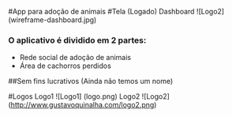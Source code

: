 #App para adoção de animais
#Tela (Logado) Dashboard
![Logo2] (wireframe-dashboard.jpg)

### O aplicativo é dividido em 2 partes:
<ul>
  <li>Rede social de adoção de animais</li>
  <li>Área de cachorros perdidos</li>
</ul>

##Sem fins lucrativos
(Ainda não temos um nome)

#Logos
Logo1 ![Logo1] (logo.png)
Logo2 ![Logo2] (http://www.gustavoquinalha.com/logo2.png)
